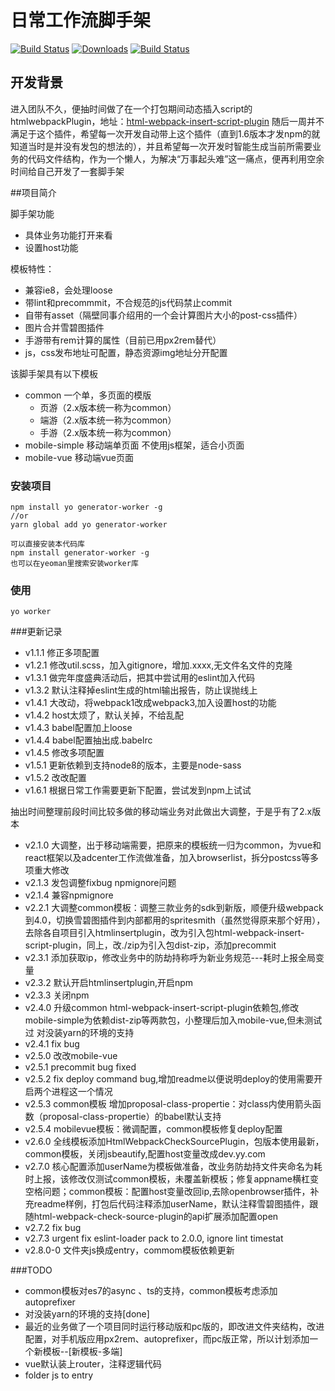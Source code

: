 # 日常工作流脚手架

<p align="left">
  <a href="https://www.npmjs.com/package/generator-worker"><img src="https://img.shields.io/npm/v/generator-worker.svg?style=flat-square" alt="Build Status"></a>
  <a href="https://www.npmjs.com/package/generator-worker"><img src="https://img.shields.io/npm/dt/generator-worker.svg?style=flat-square" alt="Downloads"></a>
  <a href="https://github.com/qqw78901/generator-worker"><img src="https://img.shields.io/travis/qqw78901/generator-worker.svg?style=flat-square" alt="Build Status"></a>
</p>

## 开发背景 

进入团队不久，便抽时间做了在一个打包期间动态插入script的htmlwebpackPlugin，地址：[html-webpack-insert-script-plugin](https://www.npmjs.com/package/html-webpack-insert-script-plugin)
随后一周并不满足于这个插件，希望每一次开发自动带上这个插件（直到1.6版本才发npm的就知道当时是并没有发包的想法的），并且希望每一次开发时智能生成当前所需要业务的代码文件结构，作为一个懒人，为解决“万事起头难”这一痛点，便再利用空余时间给自己开发了一套脚手架

##项目简介

脚手架功能

- 具体业务功能打开来看
- 设置host功能


模板特性：
 - 兼容ie8，会处理loose
 - 带lint和precommmit，不合规范的js代码禁止commit
 - 自带有asset（隔壁同事介绍用的一个会计算图片大小的post-css插件）
 - 图片合并雪碧图插件
 - 手游带有rem计算的属性（目前已用px2rem替代）
 - js，css发布地址可配置，静态资源img地址分开配置

该脚手架具有以下模板 

- common  一个单，多页面的模版
    - 页游（2.x版本统一称为common）
    - 端游（2.x版本统一称为common）
    - 手游（2.x版本统一称为common）
- mobile-simple 移动端单页面 不使用js框架，适合小页面
- mobile-vue 移动端vue页面


### 安装项目

```text
npm install yo generator-worker -g
//or
yarn global add yo generator-worker

可以直接安装本代码库
npm install generator-worker -g
也可以在yeoman里搜索安装worker库

```

### 使用

```text
yo worker
```

###更新记录

- v1.1.1 修正多项配置
- v1.2.1 修改util.scss，加入gitignore，增加.xxxx,无文件名文件的克隆 
- v1.3.1 做完年度盛典活动后，把其中尝试用的eslint加入代码 
- v1.3.2 默认注释掉eslint生成的html输出报告，防止误抛线上 
- v1.4.1 大改动，将webpack1改成webpack3,加入设置host的功能 
- v1.4.2 host太烦了，默认关掉，不给乱配 
- v1.4.3 babel配置加上loose 
- v1.4.4 babel配置抽出成.babelrc 
- v1.4.5 修改多项配置 
- v1.5.1 更新依赖到支持node8的版本，主要是node-sass 
- v1.5.2 改改配置 
- v1.6.1 根据日常工作需要更新下配置，尝试发到npm上试试 

抽出时间整理前段时间比较多做的移动端业务对此做出大调整，于是乎有了2.x版本

- v2.1.0 大调整，出于移动端需要，把原来的模板统一归为common，为vue和react框架以及adcenter工作流做准备，加入browserlist，拆分postcss等多项重大修改
- v2.1.3 发包调整fixbug npmignore问题
- v2.1.4 兼容npmignore
- v2.2.1 大调整common模板：调整三款业务的sdk到新版，顺便升级webpack到4.0，切换雪碧图插件到内部都用的spritesmith（虽然觉得原来那个好用），去除各自项目引入htmlinsertplugin，改为引入包html-webpack-insert-script-plugin，同上，改./zip为引入包dist-zip，添加precommit
- v2.3.1 添加获取ip，修改业务中的防劫持称呼为新业务规范---耗时上报全局变量
- v2.3.2 默认开启htmlinsertplugin,开启npm
- v2.3.3 关闭npm
- v2.4.0 升级common html-webpack-insert-script-plugin依赖包,修改mobile-simple为依赖dist-zip等两款包，小整理后加入mobile-vue,但未测试过 对没装yarn的环境的支持
- v2.4.1 fix bug
- v2.5.0 改改mobile-vue
- v2.5.1 precommit bug fixed
- v2.5.2 fix deploy command bug,增加readme以便说明deploy的使用需要开启两个进程这一个情况
- v2.5.3 common模板 增加proposal-class-propertie：对class内使用箭头函数（proposal-class-propertie）的babel默认支持 
- v2.5.4 mobilevue模板：微调配置，common模板修复deploy配置 
- v2.6.0 全线模板添加HtmlWebpackCheckSourcePlugin，包版本使用最新，common模板，关闭jsbeautify,配置host变量改成dev.yy.com 
- v2.7.0 核心配置添加userName为模板做准备，改业务防劫持文件夹命名为耗时上报，该修改仅测试common模板，未覆盖新模板；修复appname横杠变空格问题；common模板：配置host变量改回ip,去除openbrowser插件，补充readme样例，打包后代码注释添加userName，默认注释雪碧图插件，跟随html-webpack-check-source-plugin的api扩展添加配置open
- v2.7.2 fix bug
- v2.7.3 urgent fix eslint-loader pack to 2.0.0, ignore lint timestat
- v2.8.0-0 文件夹js换成entry，commom模板依赖更新


###TODO

- common模板对es7的async 、ts的支持，common模板考虑添加autoprefixer
- 对没装yarn的环境的支持[done]
- 最近的业务做了一个项目同时运行移动版和pc版的，即改进文件夹结构，改进配置，对手机版应用px2rem、autoprefixer，而pc版正常，所以计划添加一个新模板--[新模板-多端]
- vue默认装上router，注释逻辑代码
- folder js to entry